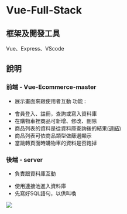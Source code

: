 # Vue-Full-Stack

## 框架及開發工具
Vue、Express、VScode

## 說明

### 前端 - Vue-Ecommerce-master
- 展示畫面來跟使用者互動
功能 :
* 會員登入、註冊，查詢或寫入資料庫
* 在購物車裡商品可新增、修改、刪除
* 商品列表的資料是從資料庫查詢後的結果[(連結)](https://youtu.be/GnxrxI3a3Hk)
* 商品列表可依商品類型做篩選顯示
* 當跳轉頁面時購物車的資料是否跑掉

### 後端 - server
- 負責跟資料庫互動
* 使用連接池進入資料庫
* 先寫好SQL語句，以供叫喚

[![](http://img.youtube.com/vi/Kk1d33tZyjc/0.jpg)](http://www.youtube.com/watch?v=Kk1d33tZyjc "Vue-Full-Stack")
